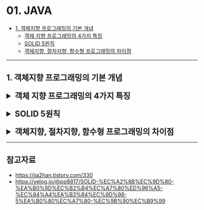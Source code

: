 # 01. JAVA

- [1. 객체지향 프로그래밍의 기본 개념](#1-객체지향-프로그래밍의-기본-개념)
    - [객체 지향 프로그래밍의 4가지 특징](#객체-지향-프로그래밍의-4가지-특징)
    - [SOLID 5원칙](#solid-5원칙)
    - [객체지향, 절차지향, 함수형 프로그래밍의 차이점](#객체지향-절차지향-함수형-프로그래밍의-차이점)

---

## 1. 객체지향 프로그래밍의 기본 개념

<details>
<summary style="font-size: 1.5em; font-weight: bold;">객체 지향 프로그래밍의 4가지 특징</summary>

### 추상화 (Abstraction)
> 객체들이 공통적으로 필요로 하는 속성이나 동작을 하나로 추출해 내는 작업

즉, 알고는 있지만, 정확하게 표현하기 힘든 것들을 중요한 부분이나 특징점으로 잡아 설명하는 것을 추상화한다고 할 수 있다.
프로그래밍에서 추상화는 클래스를 정의할 때 불필요한 부분들을 생략하고 객체의 속성 중 중요한 것에만 중점을 두어 개략화하는 것을 말한다.

예를 들면, 삼성폰과 아이폰이라는 객체가 있을 때, 이 객체들을 하나로 묶을 때 공통적인 특징을 휴대폰으로 묶어서 이름을 붙이는 것을 추상화하고 할 수 있다.
이처럼 공통된 기능을 휴대폰에서 미리 구현을 하고, 상속을 통해서 공통된 기능을 삼성폰과 아이폰에 이어주면 삼성폰과 아이폰은 각자의 고유기능을 집중적으로 개발할 수 있다.
이럴 경우, 공통된 기능을 다시 정의할 필요가 없어 코드의 중복이 줄어들고, 코드의 재사용성이 용이해지는 장점이 있다.

> 즉, 추상화로 구현을 하면 새로운 객체를 만들 때 클래스의 고유기능만 새로 만들어주고, 공통된 기능은 상속을 통해서 이용이 가능하다.

### 상속 (Inheritance)
> 여러 개체들이 지닌 공통된 특성을 추출하여 하나의 개념이나 법칙으로 성립하는 과정이

예를 들어, 삼성폰과 아이폰은 모두 휴대폰이자 통신기기이며 전자제품이라는 공통적인 속성을 가지고 있다. 이처럼 삼성폰 & 아이폰, 휴대폰, 통신기기, 전자제품은 중복된 속성을 포함하고 있다.
이러한 속성들을 각 클래스마다 개별적으로 정의하기보다는, 공통된 속성들을 하나의 클래스로 묶어 상속을 통해 재사용하는 것이 훨씬 효율적인 프로그래밍 방법이다.

상속을 통해 하위 클래스는 상위 클래스의 변수와 메서드를 물려받아 재사용할 수 있다. 이로 인해 코드의 중복을 줄이고, 유지보수성을 높일 수 있다.

### 다형성 (Polymorphism)
> 프로그래밍에서의 다형성이란 같은 자료형에 여러가지 타입의 데이터를 대입하여 다양한 결과를 얻어낼 수 있는 성질을 의미

비유적으로 표현하자면, 한 명의 남자는 특정 상황에서 여러 가지 역할을 수행한다. 누군가에게는 친구, 자식에게는 아버지, 동아리에서는 리더, 아내에게는 남편, 부모님에게는 자식이 될 수 있다.
이처럼 객체도 상황에 따라 여러가지 형태를 가질 수 있다는 것이 다형성의 핵심이다. 대표적인 예로는 `메서드 오버라이딩`과 `메서드 오버로딩`이 있다.

#### 💡 메서드 오버라이딩 (Overriding)
- 부모 클래스의 메서드를 자식 클래스에서 재정의해서 사용하는 것을 의미한다. 자식 클래스는 부모 클래스의 메서드를 재활용하면서 독자적인 기능을 추가할 수 있다.

#### 💡 메서드 오버로딩 (Overloading)
- 같은 이름의 메서드를 다양한 매개변수 타입과 개수로 정의하는 것을 의미한다. 오버로딩은 메서드 이름을 동일하게 유지하면서도 다양한 상황에서 유연하게 대응할 수 있는 방법을 제공한다.

적절하게 다형성을 활용하면 코드의 재사용성과 유연성을 높이고, 불필요한 코드 중복과 결합도를 낮춰서 유지보수성을 높일 수 있다. 그러나 무분별한 오버로딩은 코드의 동작을 이해하는 데 어려움을 줄 수 있으므로, 적절한 사용이 필요하다.

### 캡슐화 (Encapsultation)
> 객체지향에서의 캡슐화는 데이터와 메서드를 하나의 단위로 묶어 외부에서 접근하지 못하도록 보호하는 개념

예를 들어, 알약은 그 안에 어떤 구성물질이 들어 있는지 알 수 없으며, 내용물은 캡슐을 통해서 안전하게 보호된다. 이처럼 캡슐화는 외부에서 알 필요가 없는 부분을 감춤으로써 대상을 단순화하는 추상화의 한 형태이다.

#### 💡 캡슐화를 해야 하는 이유
- **데이터 보호**:
  - 외부로부터 클래스에 정의된 속성과 기능들을 보호한다.
- **데이터 은닉**:
  - 내부의 동작을 감추고 외부에는 필요한 부분만 노출한다.

캡슐화가 중요한 이유는 불안정한 부분과 안정적인 부분을 분리하여 변경의 영향을 통제할 수 있기 때문이다. 불안정한 부분은 객체 내부로 추상화해서 변경을 최소화하고, 안정적인 부분은 외부에 공개한다. 
이렇게 객체의 외부와 내부를 구분하면 구현 변경의 폭이 넓이지고, 변경의 영향을 효과적으로 관리할 수 있다. 또한, 캡슐화를 통해 코드 작성 이후의 추가 요구사항에도 유연하게 대처할 수 있다.

</details>

<br>

<details>
<summary style="font-size: 1.5em; font-weight: bold;">SOLID 5원칙</summary>

### 객체지향 설계의 5가지 원칙, SOLID

**SOLID**는 `SRP(단일 책임)`, `OCP(개방-폐쇄)`, `LSP(리스코프 치환)`, `ISP(인터페이스 분리)`, `DIP(의존 역전)`로, SOLID 원칙을 지키면 시간이 지나도 변경이 용이하고, 유지보수와 확장이 쉬운 소프트웨어를 개발하는데 도움이 된다.

#### SRP (Single Responsibility Principle): 단일 책임 원칙

`단일 책임 원칙(SRP)`은 하나의 클래스가 오직 하나의 책임만 가져야 한다는 원칙이다. 즉, 클래스는 하나의 기능에 대해 변경이 필요할 때만 수정되어야 하며, 이는 유지보수의 효율성을 높인다.

> - **책임의 정의**: 클래스가 수행하는 기능을 의미한다.
> - **변경 이유**: 클래스의 변경 이유는 단 하나여야 하며, 이를 통해 파급 효과를 최소화할 수 있다.
> - **유지보수 효율성**: 여러 책임을 가진 클래스는 서로 영향을 주어 유지보수가 비효율적이 된다.
> - **응집도와 결합도**: 높은 응집도와 낮은 결합도를 유지해야 하며, 이를 통해 코드의 품질을 높일 수 있다.

예를 들어, 하나의 클래스가 여러 기능을 수행하면, 내부 함수 간의 결합도가 높아져 코드 효율성이 떨어질 수 있다. 따라서 각 클래스는 명확한 책임을 가져야 한다.

#### OCP (Open-Closed Principle): 개방-폐쇄 원칙

`개방-폐쇄 원칙(OCP)`은 소프트웨어 요소가 **확장에는 열려 있으나 변경에는 닫혀 있어야 한다**는 원칙이다. 즉, 기존 코드를 수정하지 않고도 기능을 추가하거나 변경할 수 있도록 설계해야 한다.

> - **기능 수정**: 새로운 클래스를 생성하여 기존 인터페이스를 구현함으로써 기능을 확장할 수 있다.
> - **유지보수 간소화**: 특정 모듈의 기능을 수정할 때, 해당 모듈을 사용하는 모든 모듈을 수정할 필요가 없어 유지보수가 간편해진다.
> - **장점**: OCP를 지키면 유연성, 재사용성, 유지보수성을 극대화할 수 있다.

OCP를 구현하기 위해서는 기존 코드를 변경하지 않고 기능을 수정하거나 추가하기 위해서 `상속(다형성)`과 `추상화(인터페이스)`를 활용해야 한다. 자주 변경되는 부분을 추상화하여 기존 코드의 수정을 최소화하고, 기능 확장을 용이하게 한다.

#### LSP (Liskov Substitution Principle): 리스코프 치환 원칙

`리스코프 치환 원칙(LSP)`은 하위 타입 객체가 상위 타입 객체에서 가능한 모든 행위를 수행할 수 있어야 한다는 원칙이다. 즉, 상위 타입 객체를 하위 타입 객체로 대체해도 프로그램이 정상적으로 동작해야 한다.

> - **다형성 준수**: 하위 클래스는 상위 클래스와 인터페이스 규약을 모두 지켜야 한다.
> - **IS-A 관계**: 상속 관계에서는 일반환 관계(IS-A)가 반드시 성립해야 한다. 상속 관계가 아닌 클래스들 간의 상속은 LSP를 위반하게 된다.

예를 들어, 자동차 인터페이스가 있을 때, 액셀 기능은 자동차가 앞으로 이동해야 한다. 만약, 액셀 기능을 실행했을 때 자동차가 뒤로 간다면, 이는 LSP를 위반하는 것이다.
기능의 성능이 느리더라도, 액셀을 눌렀을 때 자동차는 항상 앞으로 가야 한다.

또한, LSP를 위반하면 OCP도 위반하게 되므로, 상속 관계를 명확히 정의하여 LSP를 준수하도록 설계해야 한다.

#### ISP (Interface Segregation Principle): 인터페이스 분리 원칙

`인터페이스 분리 원칙(ISP)`은 클라이언트가 자신이 사용하는 메서드에만 의존해야 한다는 원칙이다. 즉, 특정 클라이언트를 위한 여러 개의 인터페이스가 범용 인터페이스 하나보다 더 유리하다.

> - **세분화된 인터페이스**: 인터페이스는 클라이언트를 기준으로 잘게 나누어야 한다. 예를 들어, '자동차'라는 범용 인터페이스 대신 운전, 정비, 타이어 등의 세부 인터페이스로 나누는 것이 더 효과적이다.
> - **유지보수 용이성**: 세부적인 인터페이스로 나누면 특정 기능(예를 들어, 타이어 교체)에 대한 변경 시 해당 인터페이스만 확인하고 수정하면 된다.
> - **대체 가능성 증가**: 인터페이스가 명확해지고, 기능의 대체 가능성이 높아진다.

클라이언트가 필요로 하는 인터페이스를 분리함으로써, 클라이언트가 사용하지 않는 인터페이스에 변경이 발생하더라도 다른 인터페이스에는 영향을 주지 않도록 하는 것이 ISP의 핵심이다.

#### DIP (Dependency Inversion Principle): 의존 역전 원칙

`의존 역전 원칙(DIP)`은 "프로그래머는 구체화에 의존해서는 안 되고, 추상화에 의존해야 한다"는 원칙이다. 의존성 주입은 이를 실현하는 방법 중 하나이다.

> - **추상화에 의존**: 변하기 쉬운 구체적인 것보다는 변하기 어려운 추상적인 것에 의존해야 한다. 즉, 구현 클래스가 아니라 인터페이스에 의존해야 한다.
> - **유연한 구현체 변경**: 클라이언트가 인터페이스에 의존하면 구현체를 유연하게 변경할 수 있다. 반면, 구현체에 의존하면 변경이 어려워진다.
> - **모듈 간의 독립성**: 고수준 모듈은 저수준 모듈의 구현에 의존해서는 안 된다. 저수준 모듈이 변경되더라도 고수준 모듈은 영향을 받지 않는 구조가 이상적이다.

해당 원칙을 따르면 시스템의 유연성과 유지보수성이 향상된다. 의존성을 추상화하여 모듈 간의 결합도를 낮추는 것이 핵심이다.

</details>

<br>

<details>
<summary style="font-size: 1.5em; font-weight: bold;">객체지향, 절차지향, 함수형 프로그래밍의 차이점</summary>

### 

</details>

---

## 참고자료
- https://jja2han.tistory.com/330
- https://velog.io/@pp8817/SOLID-%EC%A2%8B%EC%9D%80-%EA%B0%9D%EC%B2%B4%EC%A7%80%ED%96%A5-%EC%84%A4%EA%B3%84%EC%9D%98-5%EA%B0%80%EC%A7%80-%EC%9B%90%EC%B9%99

